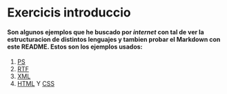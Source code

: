 # Exercicis introduccio
#### Son algunos ejemplos que he buscado por _internet_ con tal de ver la estructuracion de distintos lenguajes y tambien probar el Markdown con este **README**. Estos son los ejemplos usados:
1. [PS](https://github.com/RDAW1/Exercicis-introducci-/blob/master/Ejemplo%20PS.ps)
2. [RTF](https://github.com/RDAW1/Exercicis-introducci-/blob/master/Ejemplo%20RTF.rtf)
3. [XML](https://github.com/RDAW1/Exercicis-introducci-/blob/master/Ejemplo%20XML.xml)
4. [HTML](https://github.com/RDAW1/Exercicis-introducci-/blob/master/Ejemplo%20html.html) Y [CSS](https://github.com/RDAW1/Exercicis-introducci-/blob/master/Ejemplo%20CSS.css)
